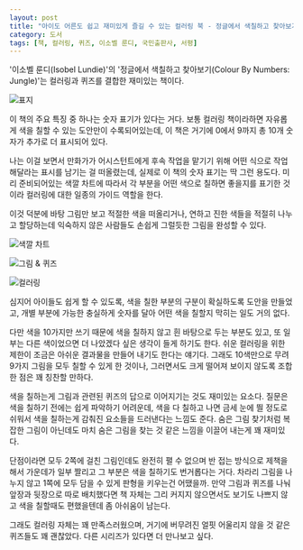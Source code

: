 ```yaml
---
layout: post
title: "아이도 어른도 쉽고 재미있게 즐길 수 있는 컬러링 북 - 정글에서 색칠하고 찾아보기"
category: 도서
tags: [책, 컬러링, 퀴즈, 이소벨 룬디, 국민출판사, 서평]
---
```


'이소벨 룬디(Isobel Lundie)'의
'정글에서 색칠하고 찾아보기(Colour By Numbers: Jungle)'는
컬러링과 퀴즈를 결합한 재미있는 책이다.

![표지](https://lh3.googleusercontent.com/AJWjKgkpiTF7AlR36A6VEQu-9CnjryiwdmVnUZ86xaAeRKx6VwavxU_Nr_zcWBPt3_8onQ3CP1Crwg=s480)

이 책의 주요 특징 중 하나는 숫자 표기가 있다는 거다.
보통 컬러링 책이라하면 자유롭게 색을 칠할 수 있는 도안만이 수록되어있는데,
이 책은 거기에 0에서 9까지 총 10개 숫자가 추가로 더 표시되어 있다.

나는 이걸 보면서 만화가가 어시스턴트에게 후속 작업을 맡기기 위해
어떤 식으로 작업해달라는 표시를 남기는 걸 떠올렸는데,
실제로 이 책의 숫자 표기는 딱 그런 용도다.
미리 준비되어있는 색깔 차트에 따라서
각 부분을 어떤 색으로 칠하면 좋을지를 표기한 것이라
컬러링에 대한 일종의 가이드 역할을 한다.

이것 덕분에
바탕 그림만 보고 적절한 색을 떠올리거나,
연하고 진한 색들을 적절히 나누고 할당하는데 익숙하지 않은 사람들도
손쉽게 그럴듯한 그림을 완성할 수 있다.

![색깔 차트](https://lh3.googleusercontent.com/65irri6lqKda45Cbj5zC5rwzCwARSG9qT2QodunLC1uKPjvmsBdXlGF6WikaS9zWOHbTakCfqAGzuQ=s480)

![그림 & 퀴즈](https://lh3.googleusercontent.com/0lwjRyUHFM1wzqD0UyxBmcJ0nWCZ1LaYNasCT7I18qFYratZZBRBHljfspdz6DPzulAvOdCZbrPWMg=s480)

![컬러링](https://lh3.googleusercontent.com/SY1UmjxlpHHqUswjlWCXai0aJ0DzVVbVSUDlkmBdIbLKG5RaFK_T_2EdcX05fit2w32BVf7FWq4FlQ=s480)

심지어 아이들도 쉽게 할 수 있도록,
색을 칠한 부분의 구분이 확실하도록 도안을 만들었고,
개별 부분에 가능한 충실하게 숫자를 달아
어떤 색을 칠할지 막히는 일도 거의 없다.

다만 색을 10가지만 쓰기 때문에
색을 칠하지 않고 흰 바탕으로 두는 부분도 있고,
또 일부는 다른 색이었으면 더 나았겠다 싶은 생각이 들게 하기도 한다.
쉬운 컬러링을 위한 제한이 조금은 아쉬운 결과물을 만들어 내기도 한다는 얘기다.
그래도 10색만으로 무려 9가지 그림을 모두 칠할 수 있게 한 것이나,
그러면서도 크게 떨어져 보이지 않도록 조합한 점은 꽤 칭찬할 만하다.

색을 칠하는게 그림과 관련된 퀴즈의 답으로 이어지기는 것도 재미있는 요소다.
질문은 색을 칠하기 전에는 쉽게 파악하기 어려운데,
색을 다 칠하고 나면 금세 눈에 띌 정도로 쉬워서
색을 칠하는게 감춰진 요소들을 드러낸다는 느낌도 준다.
숨은 그림 찾기처럼 복잡한 그림이 아닌데도
마치 숨은 그림을 찾는 것 같은 느낌을 이끌어 내는게 꽤 재미있다.

단점이라면 모두 2쪽에 걸친 그림인데도
완전히 펼 수 없으며 반 접는 방식으로 제책을 해서
가운데가 일부 짤리고 그 부분은 색을 칠하기도 번거롭다는 거다.
차라리 그림을 나누지 않고 1쪽에 모두 담을 수 있게 판형을 키우는건 어땠을까.
만약 그림과 퀴즈를 나눠 앞장과 뒷장으로 따로 배치했다면
책 자체는 그리 커지지 않으면서도 보기도 나쁘지 않고 색을 칠할때도 편했을텐데
좀 아쉬움이 남는다.

그래도 컬러링 자체는 꽤 만족스러웠으며,
거기에 버무려진 얼핏 어울리지 않을 것 같은 퀴즈들도 꽤 괜찮았다.
다른 시리즈가 있다면 더 만나보고 싶다.
